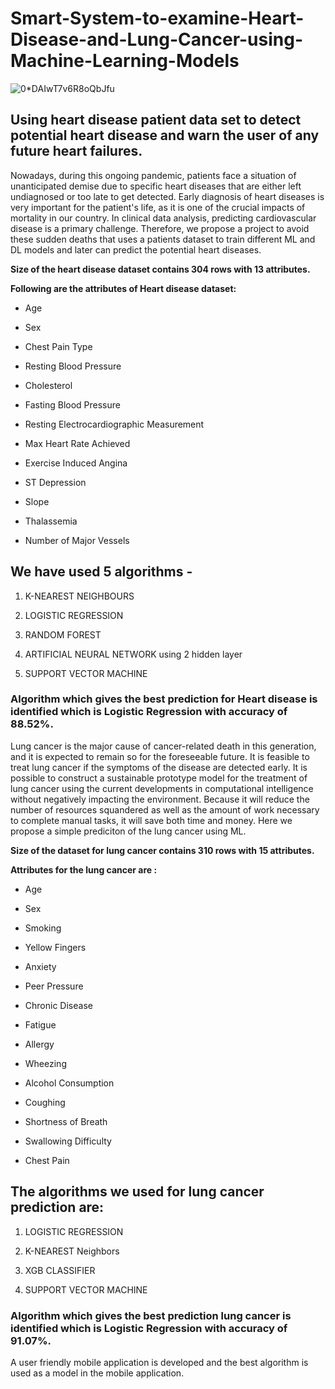 # Smart-System-to-examine-Heart-Disease-and-Lung-Cancer-using-Machine-Learning-Models

![0*DAIwT7v6R8oQbJfu](https://user-images.githubusercontent.com/105945382/211144007-c43bcfb4-1c55-443d-bdcd-5b95761fe972.jpeg)

## Using heart disease patient data set to detect potential heart disease and warn the user of any future heart failures.


Nowadays, during this ongoing pandemic, patients face a situation of unanticipated demise due to specific heart diseases that are either left undiagnosed or too late to get detected. Early diagnosis of heart diseases is very important for the patient's life, as it is one of the crucial impacts of mortality in our country. In clinical data analysis, predicting cardiovascular disease is a primary challenge. Therefore, we propose a project to avoid these sudden deaths that uses a patients dataset to train different ML and DL models and later can predict the potential heart diseases.

**Size of the heart disease dataset contains 304 rows with 13 attributes.**


**Following are the attributes of Heart disease dataset:**

- Age 
* Sex 
+ Chest Pain Type
- Resting Blood Pressure
* Cholesterol 
+ Fasting Blood Pressure
- Resting Electrocardiographic Measurement
* Max Heart Rate Achieved
+ Exercise Induced Angina
- ST Depression 
* Slope 
+ Thalassemia
- Number of Major Vessels


## We have used 5 algorithms - 


1. K-NEAREST NEIGHBOURS

2. LOGISTIC REGRESSION 

3. RANDOM FOREST 

4. ARTIFICIAL NEURAL NETWORK using 2 hidden layer

5. SUPPORT VECTOR MACHINE 


### Algorithm which gives the best prediction for Heart disease is identified which is Logistic Regression with accuracy of 88.52%.



Lung cancer is the major cause of cancer-related death in this generation, and it is expected to remain so for the foreseeable future. It is feasible to treat lung cancer if the symptoms of the disease are detected early. It is possible to construct a sustainable prototype model for the treatment of lung cancer using the current developments in computational intelligence without negatively impacting the environment. Because it will reduce the number of resources squandered as well as the amount of work necessary to complete manual tasks, it will save both time and money.
Here we propose a simple prediciton of the lung cancer using ML.

**Size of the dataset for lung cancer contains 310 rows with 15 attributes.**

**Attributes for the lung cancer are :**

- Age	
* Sex	
+ Smoking
- Yellow Fingers	
* Anxiety	
+ Peer Pressure
- Chronic Disease	
* Fatigue 	
+ Allergy
- Wheezing	
* Alcohol Consumption
+ Coughing
- Shortness of Breath	
* Swallowing Difficulty	
+ Chest Pain

## The algorithms we used for lung cancer prediction are:

1. LOGISTIC REGRESSION

2. K-NEAREST Neighbors

3. XGB CLASSIFIER 

4. SUPPORT VECTOR MACHINE

### Algorithm which gives the best prediction lung cancer is identified which is Logistic Regression with accuracy of 91.07%.


A user friendly mobile application is developed and the best algorithm is used as a model in the mobile application.
